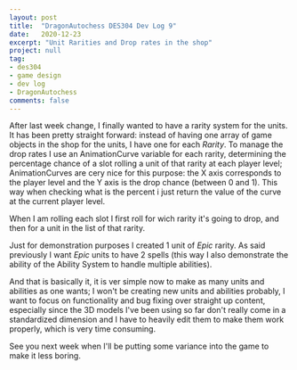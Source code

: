 ```yaml
---
layout: post
title:  "DragonAutochess DES304 Dev Log 9"
date:   2020-12-23
excerpt: "Unit Rarities and Drop rates in the shop"
project: null
tag:
- des304
- game design
- dev log
- DragonAutochess
comments: false
---
```


After last week change, I finally wanted to have a rarity system for the units.
It has been pretty straight forward: instead of having one array of game objects in the shop for the units, I have one for each _Rarity_.
To manage the drop rates I use an AnimationCurve variable for each rarity, determining the percentage chance of a slot rolling a unit of that rarity at each player level; AnimationCurves are cery nice for this purpose: the X axis corresponds to the player level and the Y axis is the drop chance (between 0 and 1).
This way when checking what is the percent i just return the value of the curve at the current player level.

When I am rolling each slot I first roll for wich rarity it's going to drop, and then for a unit in the list of that rarity.

Just for demonstration purposes I created 1 unit of _Epic_ rarity. As said previously I want _Epic_ units to have 2 spells (this way I also demonstrate the ability of the Ability System to handle multiple abilities).

And that is basically it, it is ver simple now to make as many units and abilities as one wants; I won't be creating new units and abilities probably, I want to focus on functionality and bug fixing over straight up content, especially since the 3D models I've been using so far don't really come in a standardized dimension and I have to heavily edit them to make them work properly, which is very time consuming.

See you next week when I'll be putting some variance into the game to make it less boring.